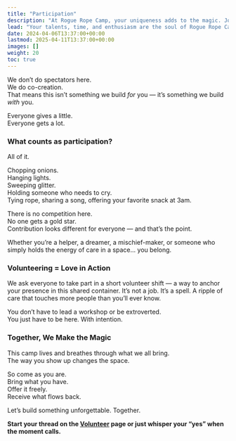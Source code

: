 ```yaml
---
title: "Participation"
description: "At Rogue Rope Camp, your uniqueness adds to the magic. Join us in creating an unforgettable event!"
lead: "Your talents, time, and enthusiasm are the soul of Rogue Rope Camp"
date: 2024-04-06T13:37:00+00:00
lastmod: 2025-04-11T13:37:00+00:00
images: []
weight: 20
toc: true
---
```


We don’t do spectators here.  
We do co-creation.  
That means this isn’t something we build *for* you — it’s something we build *with* you.

Everyone gives a little.  
Everyone gets a lot.

### What counts as participation?

All of it.

Chopping onions.  
Hanging lights.  
Sweeping glitter.  
Holding someone who needs to cry.  
Tying rope, sharing a song, offering your favorite snack at 3am.

There is no competition here.  
No one gets a gold star.  
Contribution looks different for everyone — and that’s the point.

Whether you’re a helper, a dreamer, a mischief-maker, or someone who simply holds the energy of care in a space... you belong.

### Volunteering = Love in Action

We ask everyone to take part in a short volunteer shift — a way to anchor your presence in this shared container. It’s not a job. It’s a spell. A ripple of care that touches more people than you’ll ever know.

You don’t have to lead a workshop or be extroverted.  
You just have to be here. With intention.

### Together, We Make the Magic

This camp lives and breathes through what we all bring.  
The way you show up changes the space.

So come as you are.  
Bring what you have.  
Offer it freely.  
Receive what flows back.

Let’s build something unforgettable. Together.

**Start your thread on the [Volunteer](/practical/build-day) page or just whisper your “yes” when the moment calls.**
